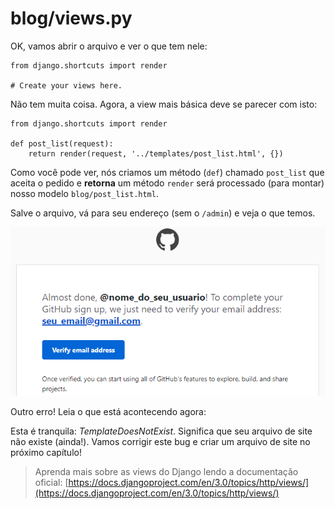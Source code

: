 # blog/views.py

OK, vamos abrir o arquivo e ver o que tem nele:

```text
from django.shortcuts import render

# Create your views here.
```

Não tem muita coisa. Agora, a view mais básica deve se parecer com isto:

```text
from django.shortcuts import render

def post_list(request):
    return render(request, '../templates/post_list.html', {})
```

Como você pode ver, nós criamos um método \(`def`\) chamado `post_list` que aceita o pedido e **retorna** um método `render` será processado \(para montar\) nosso modelo `blog/post_list.html`.

Salve o arquivo, vá para seu endereço \(sem o `/admin`\) e veja o que temos.

![Tela de erro do Django](../.gitbook/assets/image%20%2814%29.png)

Outro erro! Leia o que está acontecendo agora:

Esta é tranquila: _TemplateDoesNotExist_. Significa que seu arquivo de site não existe \(ainda!\). Vamos corrigir este bug e criar um arquivo de site no próximo capítulo!

> Aprenda mais sobre as views do Django lendo a documentação oficial: [https://docs.djangoproject.com/en/3.0/topics/http/views/](https://docs.djangoproject.com/en/3.0/topics/http/views/)

